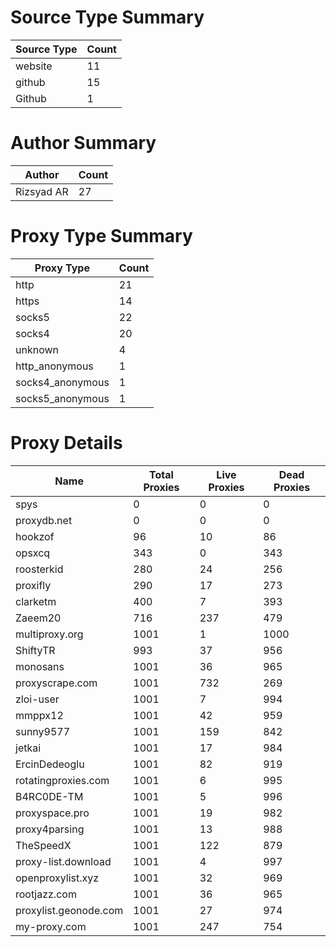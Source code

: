 # Source Type Summary

| Source Type | Count |
|-------------|-------|
| website | 11 |
| github | 15 |
| Github | 1 |


# Author Summary

| Author | Count |
|--------|-------|
| Rizsyad AR | 27 |


# Proxy Type Summary

| Proxy Type | Count |
|------------|-------|
| http | 21 |
| https | 14 |
| socks5 | 22 |
| socks4 | 20 |
| unknown | 4 |
| http_anonymous | 1 |
| socks4_anonymous | 1 |
| socks5_anonymous | 1 |


# Proxy Details

| Name | Total Proxies | Live Proxies | Dead Proxies |
|------|---------------|--------------|---------------|
| spys | 0 | 0 | 0 |
| proxydb.net | 0 | 0 | 0 |
| hookzof | 96 | 10 | 86 |
| opsxcq | 343 | 0 | 343 |
| roosterkid | 280 | 24 | 256 |
| proxifly | 290 | 17 | 273 |
| clarketm | 400 | 7 | 393 |
| Zaeem20 | 716 | 237 | 479 |
| multiproxy.org | 1001 | 1 | 1000 |
| ShiftyTR | 993 | 37 | 956 |
| monosans | 1001 | 36 | 965 |
| proxyscrape.com | 1001 | 732 | 269 |
| zloi-user | 1001 | 7 | 994 |
| mmppx12 | 1001 | 42 | 959 |
| sunny9577 | 1001 | 159 | 842 |
| jetkai | 1001 | 17 | 984 |
| ErcinDedeoglu | 1001 | 82 | 919 |
| rotatingproxies.com | 1001 | 6 | 995 |
| B4RC0DE-TM | 1001 | 5 | 996 |
| proxyspace.pro | 1001 | 19 | 982 |
| proxy4parsing | 1001 | 13 | 988 |
| TheSpeedX | 1001 | 122 | 879 |
| proxy-list.download | 1001 | 4 | 997 |
| openproxylist.xyz | 1001 | 32 | 969 |
| rootjazz.com | 1001 | 36 | 965 |
| proxylist.geonode.com | 1001 | 27 | 974 |
| my-proxy.com | 1001 | 247 | 754 |
